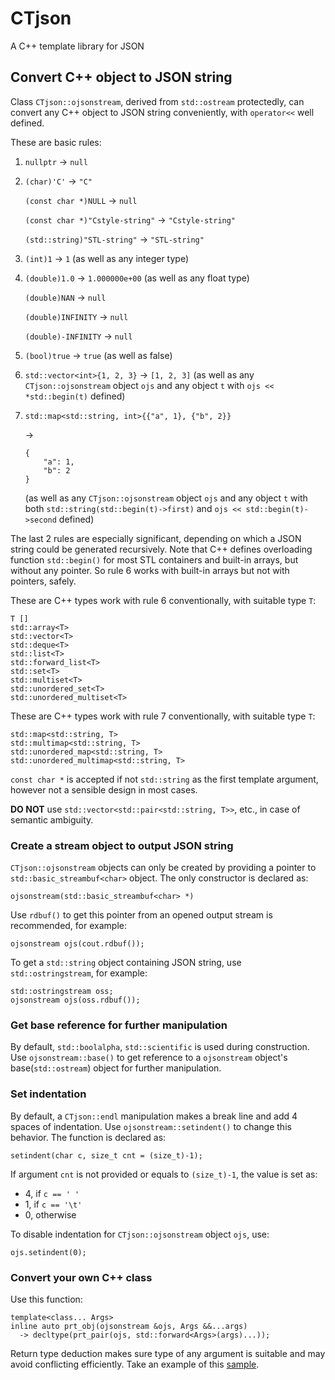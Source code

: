 # CTjson

A C++ template library for JSON

## Convert C++ object to JSON string

Class `CTjson::ojsonstream`, derived from `std::ostream` protectedly, can convert any C++ object to JSON string conveniently, with `operator<<` well defined.

These are basic rules:

1. `nullptr` -> `null`

2. `(char)'C'` -> `"C"`

   `(const char *)NULL` -> `null`

   `(const char *)"Cstyle-string"` -> `"Cstyle-string"`

   `(std::string)"STL-string"` -> `"STL-string"`

3. `(int)1` -> `1` (as well as any integer type)

4. `(double)1.0` -> `1.000000e+00` (as well as any float type)

   `(double)NAN` -> `null`

   `(double)INFINITY` -> `null`

   `(double)-INFINITY` -> `null`

5. `(bool)true` -> `true` (as well as false)

6. `std::vector<int>{1, 2, 3}` -> `[1, 2, 3]` (as well as any `CTjson::ojsonstream` object `ojs` and any object `t` with `ojs << *std::begin(t)` defined)

7. 
       std::map<std::string, int>{{"a", 1}, {"b", 2}}

   ->

       {
           "a": 1,
           "b": 2
       }

   (as well as any `CTjson::ojsonstream` object `ojs` and any object `t` with both `std::string(std::begin(t)->first)` and `ojs << std::begin(t)->second` defined)

The last 2 rules are especially significant, depending on which a JSON string could be generated recursively. Note that C++ defines overloading function `std::begin()` for most STL containers and built-in arrays, but without any pointer. So rule 6 works with built-in arrays but not with pointers, safely.

These are C++ types work with rule 6 conventionally, with suitable type `T`:

    T []
    std::array<T>
    std::vector<T>
    std::deque<T>
    std::list<T>
    std::forward_list<T>
    std::set<T>
    std::multiset<T>
    std::unordered_set<T>
    std::unordered_multiset<T>

These are C++ types work with rule 7 conventionally, with suitable type `T`:

    std::map<std::string, T>
    std::multimap<std::string, T>
    std::unordered_map<std::string, T>
    std::unordered_multimap<std::string, T>

`const char *` is accepted if not `std::string` as the first template argument, however not a sensible design in most cases.

**DO NOT** use `std::vector<std::pair<std::string, T>>`, etc., in case of semantic ambiguity.

### Create a stream object to output JSON string

`CTjson::ojsonstream` objects can only be created by providing a pointer to `std::basic_streambuf<char>` object. The only constructor is declared as:

    ojsonstream(std::basic_streambuf<char> *)

Use `rdbuf()` to get this pointer from an opened output stream is recommended, for example:

    ojsonstream ojs(cout.rdbuf());

To get a `std::string` object containing JSON string, use `std::ostringstream`, for example:

    std::ostringstream oss;
    ojsonstream ojs(oss.rdbuf());

### Get base reference for further manipulation

By default, `std::boolalpha`, `std::scientific` is used during construction. Use `ojsonstream::base()` to get reference to a `ojsonstream` object's base(`std::ostream`) object for further manipulation.

### Set indentation

By default, a `CTjson::endl` manipulation makes a break line and add 4 spaces of indentation. Use `ojsonstream::setindent()` to change this behavior. The function is declared as:

    setindent(char c, size_t cnt = (size_t)-1);

If argument `cnt` is not provided or equals to `(size_t)-1`, the value is set as:

* 4, if `c == ' '`
* 1, if `c == '\t'`
* 0, otherwise

To disable indentation for `CTjson::ojsonstream` object `ojs`, use:

    ojs.setindent(0);

### Convert your own C++ class

Use this function:

    template<class... Args>
    inline auto prt_obj(ojsonstream &ojs, Args &&...args)
      -> decltype(prt_pair(ojs, std::forward<Args>(args)...));

Return type deduction makes sure type of any argument is suitable and may avoid conflicting efficiently. Take an example of this [sample](CTjson_sam.cpp).
